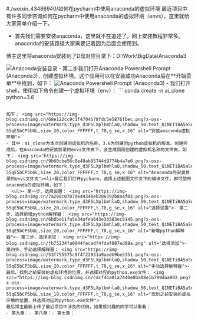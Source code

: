 #./weixin_43486940/如何在pycharm中使用anaconda的虚拟环境
最近项目中有许多同学咨询如何在pycharm中使用anaconda的虚拟环境（envs），这里就给大家简单介绍一下。
- 首先我们需要安装anaconda，这里就不在追述了，网上安装教程非常多。anaconda的安装路径大家需要记着因为后面会使用到。
>  
 博主这里将anaconda安装到了D盘对应目录下：D:\Work\BigData\Anaconda3 


<img src="https://img-blog.csdnimg.cn/6c950950b0e747909147e2cee923bb4e.png?x-oss-process=image/watermark,type_d3F5LXplbmhlaQ,shadow_50,text_Q1NETiBA5aSn6Zu-55qE5bCP5bGL,size_20,color_FFFFFF,t_70,g_se,x_16" alt="Anaconda安装目录">
- 第二步我们打开Anaconda Powershell Prompt (Anaconda3)，创建虚拟环境。这个应用可以在安装成功Anaconda后在**开始菜单**中找到，如下：
<img src="https://img-blog.csdnimg.cn/ecee08ee8a0641caaa171a203a67b8b6.png?x-oss-process=image/watermark,type_d3F5LXplbmhlaQ,shadow_50,text_Q1NETiBA5aSn6Zu-55qE5bCP5bGL,size_20,color_FFFFFF,t_70,g_se,x_16" alt="Anaconda Powershell Prompt (Anaconda3)">
- 我们打开shell，使用如下命令创建一个虚拟环境（env）：
```
conda create -n ai_clone python=3.6

```

如下： <img src="https://img-blog.csdnimg.cn/68e122cc9c1f4704b78fdc5e5876fbec.png?x-oss-process=image/watermark,type_d3F5LXplbmhlaQ,shadow_50,text_Q1NETiBA5aSn6Zu-55qE5bCP5bGL,size_20,color_FFFFFF,t_70,g_se,x_16" alt="安装anaconda虚拟环境">
- 其中：ai_clone为本次创建的虚拟机的名称，3.6为创建的python虚拟机的版本。创建完成后，在Anaconda的安装目录的envs文件夹下，会生成刚刚创建的虚拟机名称的文件夹，如下： <img src="https://img-blog.csdnimg.cn/9b60cbe56c8e49ab85744d9774b4a7e0.png?x-oss-process=image/watermark,type_d3F5LXplbmhlaQ,shadow_50,text_Q1NETiBA5aSn6Zu-55qE5bCP5bGL,size_20,color_FFFFFF,t_70,g_se,x_16" alt="Anaconda的安装目录的envs文件夹"><li>最后我们打开pycharm，选择上述截图文件夹下的编译文件，即可使用anaconda的虚拟环境，如下： 
  <ul>- 第一步、选择设置： <img src="https://img-blog.csdnimg.cn/7a208c0787d649348eb286392b8a4f03.png?x-oss-process=image/watermark,type_d3F5LXplbmhlaQ,shadow_50,text_Q1NETiBA5aSn6Zu-55qE5bCP5bGL,size_20,color_FFFFFF,t_70,g_se,x_16" alt="选择设置">- 第二步、选择新增python解释器： <img src="https://img-blog.csdnimg.cn/6bdbe11fa5e34afea643e3b583ec8145.png?x-oss-process=image/watermark,type_d3F5LXplbmhlaQ,shadow_50,text_Q1NETiBA5aSn6Zu-55qE5bCP5bGL,size_20,color_FFFFFF,t_70,g_se,x_16" alt="新增python解释器">- 第三步、选择添加： <img src="https://img-blog.csdnimg.cn/fb75234fa0944fecadf4fdaf087ed89a.png" alt="选择添加">- 第四步、手动选择解释器： <img src="https://img-blog.csdnimg.cn/53f755575c9f4f22931a9aeeb9be5351.png?x-oss-process=image/watermark,type_d3F5LXplbmhlaQ,shadow_50,text_Q1NETiBA5aSn6Zu-55qE5bCP5bGL,size_20,color_FFFFFF,t_70,g_se,x_16" alt="手动选择解释器">- 最后、找到之前安装的虚拟环境的位置，并选择对应的python.exe文件： <img src="https://img-blog.csdnimg.cn/cdcf4ba01a7440e0ba08e1b799daa902.png?x-oss-process=image/watermark,type_d3F5LXplbmhlaQ,shadow_50,text_Q1NETiBA5aSn6Zu-55qE5bCP5bGL,size_19,color_FFFFFF,t_70,g_se,x_16" alt="找到之前安装的虚拟环境的位置，并选择对应的python.exe文件">
最后博主最新上传了最近项目中涉及的代码，如果感兴趣的同学可以看看：
- 第九章：- 第八章：- 第七章：